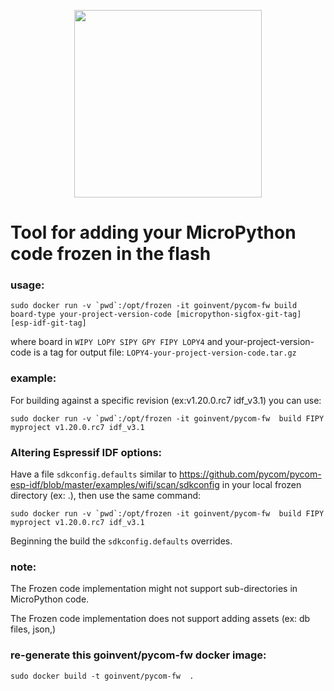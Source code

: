 <p align="center"><img src ="https://github.com/pycom/pycom-libraries/blob/master/img/logo.png" width="300"></p>

# Tool for adding your MicroPython code frozen in the flash

### usage:
```
sudo docker run -v `pwd`:/opt/frozen -it goinvent/pycom-fw build board-type your-project-version-code [micropython-sigfox-git-tag] [esp-idf-git-tag]
```
where board in `WIPY LOPY SIPY GPY FIPY LOPY4` and your-project-version-code is a tag for output file: `LOPY4-your-project-version-code.tar.gz`


### example:

For building against a specific revision (ex:v1.20.0.rc7 idf_v3.1) you can use:
```
sudo docker run -v `pwd`:/opt/frozen -it goinvent/pycom-fw  build FIPY myproject v1.20.0.rc7 idf_v3.1
```

### Altering Espressif IDF options:

Have a file `sdkconfig.defaults` similar to https://github.com/pycom/pycom-esp-idf/blob/master/examples/wifi/scan/sdkconfig in your local frozen directory (ex: .), then use the same command:

```
sudo docker run -v `pwd`:/opt/frozen -it goinvent/pycom-fw  build FIPY myproject v1.20.0.rc7 idf_v3.1
```

Beginning the build the `sdkconfig.defaults` overrides.

### note:

The Frozen code implementation might not support sub-directories in MicroPython code.

The Frozen code implementation does not support adding assets (ex: db files, json,)

### re-generate this goinvent/pycom-fw docker image:

```
sudo docker build -t goinvent/pycom-fw  .
```
